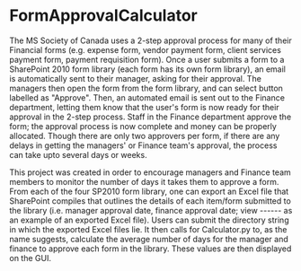 # FormApprovalCalculator

The MS Society of Canada uses a 2-step approval process for many of their Financial forms (e.g. expense form, vendor payment form, client services payment form, payment requisition form). Once a user submits a form to a SharePoint 2010 form library (each form has its own form library), an email is automatically sent to their manager, asking for their approval. The managers then open the form from the form library, and can select button labelled as "Approve". Then, an automated email is sent out to the Finance department, letting them know that the user's form is now ready for their approval in the 2-step process. Staff in the Finance department approve the form; the approval process is now complete and money can be properly allocated. Though there are only two approvers per form, if there are any delays in getting the managers' or Finance team's approval, the process can take upto several days or weeks. 

This project was created in order to encourage managers and Finance team members to monitor the number of days it takes them to approve a form. From each of the four SP2010 form library, one can export an Excel file that SharePoint compiles that outlines the details of each item/form submitted to the library (i.e. manager approval date, finance approval date; view ------ as an example of an exported Excel file). Users can submit the directory string in which the exported Excel files lie. It then calls for Calculator.py to, as the name suggests, calculate the average number of days for the manager and finance to approve each form in the library. These values are then displayed on the GUI. 
